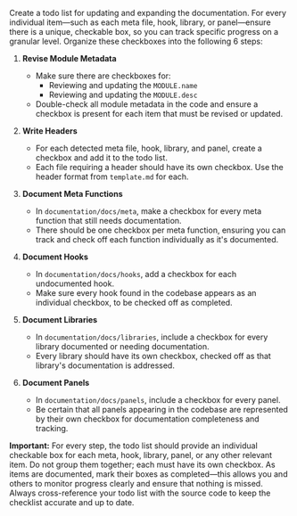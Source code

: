 Create a todo list for updating and expanding the documentation. For every individual item—such as each meta file, hook, library, or panel—ensure there is a unique, checkable box, so you can track specific progress on a granular level. Organize these checkboxes into the following 6 steps:

1. **Revise Module Metadata**  
   - Make sure there are checkboxes for:  
     - Reviewing and updating the `MODULE.name`
     - Reviewing and updating the `MODULE.desc`
   - Double-check all module metadata in the code and ensure a checkbox is present for each item that must be revised or updated.

2. **Write Headers**  
   - For each detected meta file, hook, library, and panel, create a checkbox and add it to the todo list.
   - Each file requiring a header should have its own checkbox. Use the header format from `template.md` for each.

3. **Document Meta Functions**  
   - In `documentation/docs/meta`, make a checkbox for every meta function that still needs documentation. 
   - There should be one checkbox per meta function, ensuring you can track and check off each function individually as it's documented.

4. **Document Hooks**  
   - In `documentation/docs/hooks`, add a checkbox for each undocumented hook.
   - Make sure every hook found in the codebase appears as an individual checkbox, to be checked off as completed.

5. **Document Libraries**  
   - In `documentation/docs/libraries`, include a checkbox for every library documented or needing documentation.
   - Every library should have its own checkbox, checked off as that library's documentation is addressed.

6. **Document Panels**  
   - In `documentation/docs/panels`, include a checkbox for every panel.
   - Be certain that all panels appearing in the codebase are represented by their own checkbox for documentation completeness and tracking.

**Important:** For every step, the todo list should provide an individual checkable box for each meta, hook, library, panel, or any other relevant item. Do not group them together; each must have its own checkbox. As items are documented, mark their boxes as completed—this allows you and others to monitor progress clearly and ensure that nothing is missed. Always cross-reference your todo list with the source code to keep the checklist accurate and up to date.